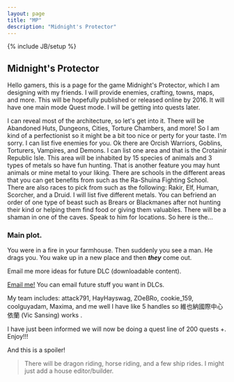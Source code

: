 ```yaml
---
layout: page
title: "MP"
description: "Midnight's Protector"
---
```

{% include JB/setup %}


## Midnight's Protector 

Hello gamers, this is a page for the game Midnight's Protector, which I am designing with my friends. I will provide enemies, crafting, towns, maps, and more. This will be hopefully published or released online by 2016. It will have one main mode Quest mode. I will be getting into quests later.

I can reveal most of the architecture, so let's get into it. There will be Abandoned Huts, Dungeons, Cities, Torture Chambers, and more! So I am kind of a perfectionist so it might be a bit too nice or perty for your taste. I'm sorry. I can list five enemies for you. Ok there are Orcish Warriors, Goblins, Torturers, Vampires, and Demons. I can list one area and that is the Crotainir Republic Isle. This area will be inhabited by 15 species of animals and 3 types of metals so have fun hunting. That is another feature you may hunt animals or mine metal to your liking. There are schools in the different areas that you can get benefits from such as the Ra-Shuina Fighting School. There are also races to pick from such as the following: Rakir, Elf, Human, Scorcher, and a Druid. I will list five different metals. You can befriend an order of one type of beast such as Brears or Blackmanes after not hunting their kind or helping them find food or giving them valuables. There will be a shaman in one of the caves. Speak to him for locations. So here is the... 

### Main plot. 

You were in a fire in your farmhouse. Then suddenly you see a man. He drags you. You wake up in a new place and then ***they*** come out. 

Email me more ideas for future DLC (downloadable content).

[Email me!](mailto:commentaries100@gmail.com) You can email future stuff you want in DLCs.
	
My team includes: attack791, HayHayswag, ZOeBRo, cookie_159, coolguyadam, Maxima, and me well I have like 5 handles so  維也納國際中心依蘭 (Vic Sansing) works .
	
I have just been informed we will now be doing a quest line of 200 quests +. Enjoy!!!

And this is a spoiler! 
> There will be dragon riding, horse riding, and a few ship rides. I might just add a house editor/builder.